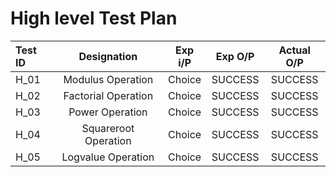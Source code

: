 # High level Test Plan

|**Test ID**|**Designation**|**Exp i/P**|**Exp O/P**|**Actual O/P**|
| :- | :-: | :-: | :-: | :-: |
|H\_01|Modulus Operation|Choice|SUCCESS|SUCCESS|
|H\_02|Factorial Operation|Choice|SUCCESS|SUCCESS|
|H\_03|Power Operation|Choice|SUCCESS|SUCCESS|
|H\_04|Squareroot Operation|Choice|SUCCESS|SUCCESS|
|H\_05|Logvalue Operation|Choice|SUCCESS|SUCCESS|
